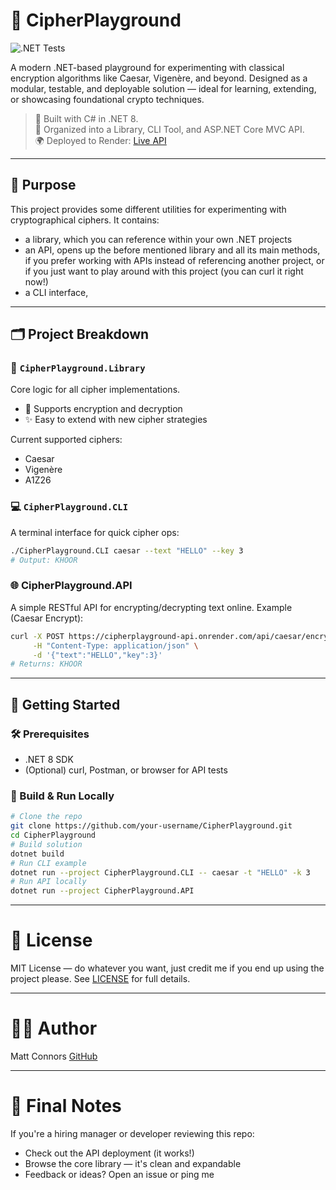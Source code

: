# 🔐 CipherPlayground

![.NET Tests](https://github.com/MattConnors365/CipherPlayground/actions/workflows/tests.yml/badge.svg)

A modern .NET-based playground for experimenting with classical encryption algorithms like Caesar, Vigenère, and beyond. Designed as a modular, testable, and deployable solution — ideal for learning, extending, or showcasing foundational crypto techniques.

> 🧪 Built with C# in .NET 8.  
> 📁 Organized into a Library, CLI Tool, and ASP.NET Core MVC API.  
> 🌍 Deployed to Render: [Live API](https://cipherplayground-api.onrender.com)

---

## 🎯 Purpose

This project provides some different utilities for experimenting with cryptographical ciphers.
It contains:
- a library, which you can reference within your own .NET projects
- an API, opens up the before mentioned library and all its main methods, if you prefer working with APIs instead of referencing another project, or if you just want to play around with this project (you can curl it right now!)
- a CLI interface, 

---

## 🗂️ Project Breakdown

### 🔧 `CipherPlayground.Library`
Core logic for all cipher implementations.

- 🔄 Supports encryption and decryption
- ✨ Easy to extend with new cipher strategies

Current supported ciphers:
- Caesar 
- Vigenère
- A1Z26

### 💻 `CipherPlayground.CLI`
A terminal interface for quick cipher ops:
```bash
./CipherPlayground.CLI caesar --text "HELLO" --key 3
# Output: KHOOR
```
### 🌐 CipherPlayground.API
A simple RESTful API for encrypting/decrypting text online.
Example (Caesar Encrypt):
```bash
curl -X POST https://cipherplayground-api.onrender.com/api/caesar/encrypt \
     -H "Content-Type: application/json" \
     -d '{"text":"HELLO","key":3}'
# Returns: KHOOR
```
---
## 🚀 Getting Started
### 🛠 Prerequisites
- .NET 8 SDK
- (Optional) curl, Postman, or browser for API tests

### 🔄 Build & Run Locally
```bash
# Clone the repo
git clone https://github.com/your-username/CipherPlayground.git
cd CipherPlayground
# Build solution
dotnet build
# Run CLI example
dotnet run --project CipherPlayground.CLI -- caesar -t "HELLO" -k 3
# Run API locally
dotnet run --project CipherPlayground.API
```

---

# 📄 License
MIT License — do whatever you want, just credit me if you end up using the project please.
See [LICENSE](LICENSE.txt) for full details.

---

# 🙋‍♂️ Author
Matt Connors
[GitHub](https://github.com/MattConnors365/)

---

# 💬 Final Notes
If you're a hiring manager or developer reviewing this repo:
- Check out the API deployment (it works!)
- Browse the core library — it's clean and expandable
- Feedback or ideas? Open an issue or ping me

